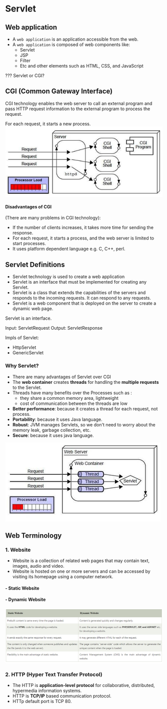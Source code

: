 # Servlet

## Web application

- A `web application` is an application accessible from the web.
- A `web application` is composed of web components like:
    - Servlet
    - JSP
    - Filter
    - Etc and other elements such as HTML, CSS, and JavaScript

??? Servlet or CGI?

## CGI (Common Gateway Interface)

CGI technology enables the web server to call an external program and pass HTTP request information to the external
program to process the request.

For each request, it starts a new process.
![CGI](./md_images/cgi.jpg)

#### Disadvantages of CGI

(There are many problems in CGI technology):

- If the number of clients increases, it takes more time for sending the response.
- For each request, it starts a process, and the web server is limited to start processes.
- It uses platform dependent language e.g. C, C++, perl.

## Servlet Definitions

- Servlet technology is used to create a web application
- Servlet is an interface that must be implemented for creating any Servlet.
- Servlet is a class that extends the capabilities of the servers and responds to the incoming requests. It can respond
  to any requests.
- Servlet is a web component that is deployed on the server to create a dynamic web page.

Servlet is an interface.

Input: ServletRequest
Output: ServletResponse

Impls of Servlet:

* HttpServlet
* GenericServlet

### Why Servlet?

- There are many advantages of Servlet over CGI
- The __web container__ creates __threads__ for handling the __multiple requests__ to the Servlet.
- Threads have many benefits over the Processes such as :
    - they share a common memory area, lightweight
    - cost of communication between the threads are low
- __Better performance__: because it creates a thread for each request, not process.
- __Portability__: because it uses Java language.
- __Robust__: JVM manages Servlets, so we don't need to worry about the memory leak, garbage collection, etc.
- __Secure__: because it uses java language.

![CGI](./md_images/servlet.jpg)


## Web Terminology

### 1. Website
- Website is a collection of related web pages that may contain text, images, audio and video.
- Website is hosted on one or more servers and can be accessed by visiting its homepage using a computer network.

#### - Static Website
#### - Dynamic Website
![CGI](./md_images/website.png)

### 2. HTTP (Hyper Text Transfer Protocol)
- The HTTP is __application-level protocol__ for collaborative, distributed, hypermedia information systems.
- HTTP is __TCP/IP__ based communication protocol.
- HTTp default port is TCP 80.